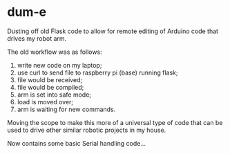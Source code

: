 # dum-e
Dusting off old Flask code to allow for remote editing of Arduino code that drives my robot arm.

The old workflow was as follows:
1) write new code on my laptop;
2) use curl to send file to raspberry pi (base) running flask;
3) file would be received;
4) file would be compiled;
5) arm is set into safe mode;
6) load is moved over;
7) arm is waiting for new commands.

Moving the scope to make this more of a universal type of code that can
be used to drive other similar robotic projects in my house.

Now contains some basic Serial handling code...

